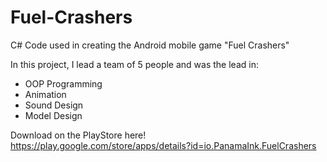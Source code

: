 # Fuel-Crashers
C# Code used in creating the Android mobile game "Fuel Crashers"

In this project, I lead a team of 5 people and was the lead in:
 - OOP Programming
 - Animation
 - Sound Design
 - Model Design

Download on the PlayStore here!
https://play.google.com/store/apps/details?id=io.PanamaInk.FuelCrashers
